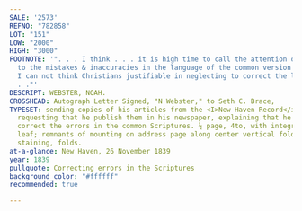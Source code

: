 ```yaml
---
SALE: '2573'
REFNO: "782858"
LOT: "151"
LOW: "2000"
HIGH: "3000"
FOOTNOTE: '". . . I think . . . it is high time to call the attention of the public
  to the mistakes & inaccuracies in the language of the common version of the Scriptures.
  I can not think Christians justifiable in neglecting to correct the language. .
  . ."'
DESCRIPT: WEBSTER, NOAH.
CROSSHEAD: Autograph Letter Signed, "N Webster," to Seth C. Brace,
TYPESET: sending copies of his articles from the <I>New Haven Record</i> [not present],
  requesting that he publish them in his newspaper, explaining that he is hoping to
  correct the errors in the common Scriptures. ½ page, 4to, with integral address
  leaf; remnants of mounting on address page along center vertical fold, faint scattered
  staining, folds.
at-a-glance: New Haven, 26 November 1839
year: 1839
pullquote: Correcting errors in the Scriptures
background_color: "#ffffff"
recommended: true

---
```

